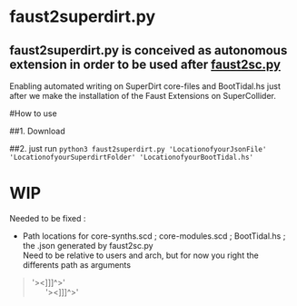 # faust2superdirt.py
## faust2superdirt.py is conceived as autonomous extension in order to be used after [faust2sc.py](https://github.com/madskjeldgaard/faust2sc.py)
Enabling automated writing on SuperDirt core-files and BootTidal.hs just after we make the installation of the Faust Extensions on SuperCollider.

#How to use

##1. Download 

##2. just run `python3 faust2superdirt.py 'LocationofyourJsonFile' 'LocationofyourSuperdirtFolder' 'LocationofyourBootTidal.hs'`
  





# WIP
Needed to be fixed : 
* Path locations for core-synths.scd ; core-modules.scd ; BootTidal.hs ; the .json generated by faust2sc.py 
  </br> Need to be relative to users and arch, but for now you right the differents path as arguments


> '><]]]^>'
    </br> &nbsp; &nbsp; &nbsp;   '><]]]^>'
